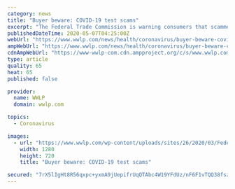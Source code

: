 ```yaml
---
category: news
title: "Buyer beware: COVID-19 test scams"
excerpt: "The Federal Trade Commission is warning consumers that scammers are looking to cash in on people’s fears by saying they have tests available."
publishedDateTime: 2020-05-07T04:25:00Z
webUrl: "https://www.wwlp.com/news/health/coronavirus/buyer-beware-covid-19-test-scams/"
ampWebUrl: "https://www.wwlp.com/news/health/coronavirus/buyer-beware-covid-19-test-scams/amp/"
cdnAmpWebUrl: "https://www-wwlp-com.cdn.ampproject.org/c/s/www.wwlp.com/news/health/coronavirus/buyer-beware-covid-19-test-scams/amp/"
type: article
quality: 65
heat: 65
published: false

provider:
  name: WWLP
  domain: wwlp.com

topics:
  - Coronavirus

images:
  - url: "https://www.wwlp.com/wp-content/uploads/sites/26/2020/03/Federal-Trade-Commission.jpg?w=1280&h=720&crop=1"
    width: 1280
    height: 720
    title: "Buyer beware: COVID-19 test scams"

secured: "7rX5lIgHt8R56qxpc+yxmA9jUepifrUqQTAbc4W19YFdUz/nF6F1vTQQ38fsz+G82YD8ClQ+ZZO/CVExwXBrQPRmXV1k42Dgg6zlTAUeuJcIwRhkrBuC3VchEiLmfmMQ7rBXYqk/X2ic3GeK0J22uARuvGB0hk9HkeJKt+byJhrleiG6p35myufuwfkbj1fXEjXgWD7YB+YGoS73beNtoeJLwkVPtBovAg7qoSlg2et4mxxzG0EwBOVCEq8SrlTCgWg9VvZT+Br4Qr+i5FrjaGdeA5scSgRJJ2tKCtIrhSBR9w0mNcYPXyHXogNFtk7+;w0w27SRruaHtxP5zeYR0sQ=="
---
```


